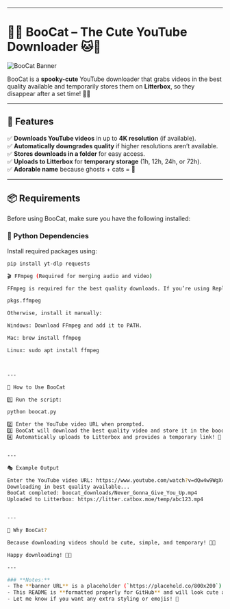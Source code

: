 
---

# 🎃🐱 **BooCat – The Cute YouTube Downloader** 🐱👻  
![BooCat Banner](https://placehold.co/800x200?text=BooCat+YouTube+Downloader&font=Montserrat)  

BooCat is a **spooky-cute** YouTube downloader that grabs videos in the best quality available and temporarily stores them on **Litterbox**, so they disappear after a set time! 🎃✨  

---

## **🎃 Features**  
✅ **Downloads YouTube videos** in up to **4K resolution** (if available).  
✅ **Automatically downgrades quality** if higher resolutions aren’t available.  
✅ **Stores downloads in a folder** for easy access.  
✅ **Uploads to Litterbox** for **temporary storage** (1h, 12h, 24h, or 72h).  
✅ **Adorable name** because ghosts + cats = 💖  

---

## **📦 Requirements**  

Before using BooCat, make sure you have the following installed:  

### **🐍 Python Dependencies**  
Install required packages using:  
```bash
pip install yt-dlp requests

🎬 FFmpeg (Required for merging audio and video)

FFmpeg is required for the best quality downloads. If you’re using Replit, you can add it via Nix with:

pkgs.ffmpeg

Otherwise, install it manually:

Windows: Download FFmpeg and add it to PATH.

Mac: brew install ffmpeg

Linux: sudo apt install ffmpeg



---

🚀 How to Use BooCat

1️⃣ Run the script:

python boocat.py

2️⃣ Enter the YouTube video URL when prompted.
3️⃣ BooCat will download the best quality video and store it in the boocat_downloads/ folder.
4️⃣ Automatically uploads to Litterbox and provides a temporary link! 🐾


---

🎭 Example Output

Enter the YouTube video URL: https://www.youtube.com/watch?v=dQw4w9WgXcQ
Downloading in best quality available...
BooCat completed: boocat_downloads/Never_Gonna_Give_You_Up.mp4
Uploaded to Litterbox: https://litter.catbox.moe/temp/abc123.mp4


---

💜 Why BooCat?

Because downloading videos should be cute, simple, and temporary! 🎃🐱

Happy downloading! 🐾✨

---

### **Notes:**
- The **banner URL** is a placeholder (`https://placehold.co/800x200`). You can replace it with an actual BooCat banner image!
- This README is **formatted properly for GitHub** and will look cute and clean!  
- Let me know if you want any extra styling or emojis! 🐾

